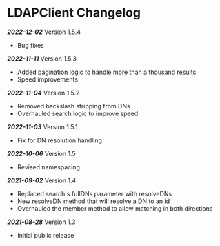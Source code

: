 # LDAPClient Changelog

***2022-12-02*** Version 1.5.4
   - Bug fixes

***2022-11-11*** Version 1.5.3
   - Added pagination logic to handle more than a thousand results
   - Speed improvements

***2022-11-04*** Version 1.5.2
   - Removed backslash stripping from DNs
   - Overhauled search logic to improve speed

***2022-11-03*** Version 1.5.1
   - Fix for DN resolution handling

***2022-10-06*** Version 1.5
   - Revised namespacing

***2021-09-02*** Version 1.4
   - Replaced search's fullDNs parameter with resolveDNs
   - New resolveDN method that will resolve a DN to an id
   - Overhauled the member method to allow matching in both directions

***2021-08-28*** Version 1.3
   - Initial public release
